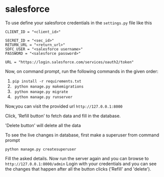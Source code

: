 # salesforce

To use define your salesforce credentials in the `settings.py` file like this

```
CLIENT_ID = "<client_id>"

SECRET_ID = "<sec_id>"
RETURN_URL = "<return_url>"
SDFC_USER = "<salesforce username>"
PASSWORD = "<salesforce password>"

URL = "https://login.salesforce.com/services/oauth2/token"
```

Now, on command prompt, 
run the following commands in the given order:

1. `pip install -r requirements.txt`
2. ` python manage.py makemigrations`
3. ` python manage.py migrate`
4. ` python manage.py runserver`

Now,you can visit the provided url `http://127.0.0.1:8000`

Click, 'Refill button' to fetch data and fill in the database.

'Delete button' will delete all the data

To see the live changes in database, first make a superuser from command prompt

`python manage.py createsuperuser`

Fill the asked details.
Now run the server again and you can browse to `http://127.0.0.1:8000/admin`
Login with your credentials and you can see the changes that happen after all the button clicks ('Refill' and 'delete').
